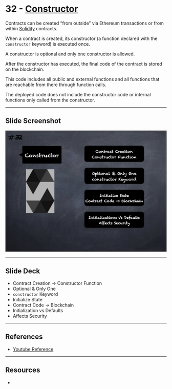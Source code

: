# 32 - [Constructor](Constructor.md)
Contracts can be created “from outside” via Ethereum transactions or from within [Solidity](Solidity.md) contracts. 

When a contract is created, its constructor (a function declared with the `constructor` keyword) is executed once. 

A constructor is optional and only one constructor is allowed. 

After the constructor has executed, the final code of the contract is stored on the blockchain. 

This code includes all public and external functions and all functions that are reachable from there through function calls. 

The deployed code does not include the constructor code or internal functions only called from the constructor.

___
## Slide Screenshot
![032.png](../images/solidity101/032.png)
___
## Slide Deck
- Contract Creation -> Constructor Function
- Optional & Only One
- `constructor` Keyword
- Initialize State
- Contract Code -> Blockchain
- Initialization vs Defaults
- Affects Security
___
## References
- [Youtube Reference](https://youtu.be/TCl1IcGl_3I?t=991)

___
## Resources
- 
